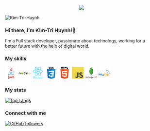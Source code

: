 
<div id="header" align="center">
  <img src="https://media.giphy.com/media/M9gbBd9nbDrOTu1Mqx/giphy.gif" width="100"/>
</div>

</p><img src="https://komarev.com/ghpvc/?username=huynhkimtri&label=Profile%20Visitors&color=0e75b6&style=flat" alt="Kim-Tri-Huynh" />

### Hi there, I'm Kim-Tri Huynh!👋
I'm a Full stack developer, passionate about technology, working for a better future with the help of digital world.

### My skills 

<p align="left">
<img src="https://github.com/devicons/devicon/blob/master/icons/java/java-original-wordmark.svg" alt="Java" width="40" height="40"/>

<img src="https://github.com/devicons/devicon/blob/master/icons/nodejs/nodejs-original-wordmark.svg" alt="nodejs" width="40" height="40"/> 
 
<img src="https://github.com/devicons/devicon/blob/master/icons/react/react-original-wordmark.svg" alt="react" width="40" height="40"/> 
 
<img src="https://github.com/devicons/devicon/blob/master/icons/css3/css3-original-wordmark.svg" alt="css3" width="40" height="40"/> 

<img src="https://github.com/devicons/devicon/blob/master/icons/html5/html5-original-wordmark.svg" alt="html5" width="40" height="40"/> 
<img src="https://github.com/devicons/devicon/blob/master/icons/javascript/javascript-original.svg" alt="javascript" width="40" height="40"/>  
<img src="https://github.com/devicons/devicon/blob/master/icons/mongodb/mongodb-original-wordmark.svg" alt="mongodb" width="40" height="40"/> 
<img src="https://github.com/devicons/devicon/blob/master/icons/mysql/mysql-original-wordmark.svg" alt="mysql" width="40" height="40"/> 
</p>

### My stats
<!-- [![GitHub Streak](http://github-readme-streak-stats.herokuapp.com?user=huynhkimtri&theme=dark)](https://git.io/streak-stats)
<br> -->
[![Top Langs](https://github-readme-stats.vercel.app/api/top-langs/?username=huynhkimtri&layout=compact&theme=vision-friendly-dark)](https://github.com/anuraghazra/github-readme-stats)


### Connect with me
[![GitHub followers](https://img.shields.io/github/followers/huynhkimtri?style=social)](https://www.github.com/huynhkimtri) 



